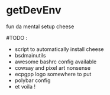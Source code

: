 # getDevEnv
fun da mental setup cheese

#TODO : 
- script to automatically install cheese
- bsdmainutils
- awesome bashrc config available
- cowsay and pixel art nonsense
- ecpgpp logo somewhere to put
- polybar config
- et voila !
